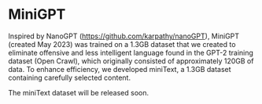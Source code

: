 # MiniGPT

Inspired by NanoGPT (https://github.com/karpathy/nanoGPT), MiniGPT (created May 2023) was trained on a 1.3GB dataset that we created to eliminate offensive and less intelligent language found in the GPT-2 training dataset (Open Crawl), which originally consisted of approximately 120GB of data. To enhance efficiency, we developed miniText, a 1.3GB dataset containing carefully selected content.

The miniText dataset will be released soon.
